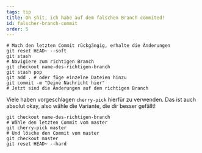 ```yaml
---
tags: tip
title: Oh shit, ich habe auf dem falschen Branch commited!
id: falscher-branch-commit
order: 5
---
```


```git
# Mach den letzten Commit rückgängig, erhalte die Änderungen
git reset HEAD~ --soft
git stash
# Navigiere zum richtigen Branch
git checkout name-des-richtigen-branch
git stash pop
git add . # oder füge einzelne Dateien hinzu
git commit -m "Deine Nachricht hier"
# Jetzt sind die Änderungen auf dem richtigen Branch
```

Viele haben vorgeschlagen `cherry-pick` hierfür zu verwenden. Das ist auch absolut okay, also wähle die Variante, die dir besser gefällt!

```git
git checkout name-des-richtigen-branch
# Wähle den letzten Commit vom master
git cherry-pick master
# Und lösche den Commit vom master
git checkout master
git reset HEAD~ --hard
```